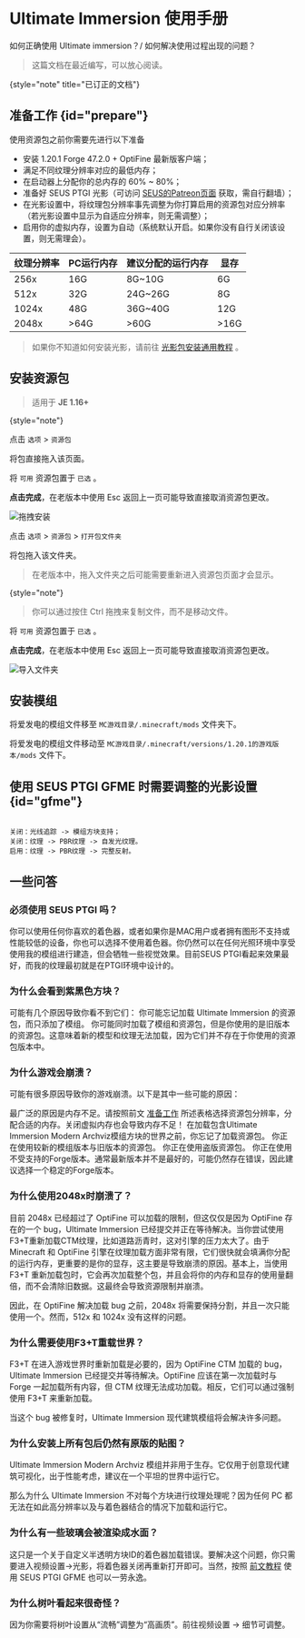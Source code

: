 # Ultimate Immersion 使用手册

<tldr>

如何正确使用 Ultimate immersion？/ 如何解决使用过程出现的问题？
</tldr>

> 这篇文档在最近编写，可以放心阅读。
>
{style="note" title="已订正的文档"}

## 准备工作 {id="prepare"}

使用资源包之前你需要先进行以下准备

- 安装 1.20.1 Forge 47.2.0 + OptiFine 最新版客户端；
- 满足不同纹理分辨率对应的最低内存；
- 在启动器上分配你的总内存的 60% ~ 80%；
- 准备好 SEUS PTGI 光影（可访问 [SEUS的Patreon页面](https://www.patreon.com/sonicether/posts) 获取，需自行翻墙）；
- 在光影设置中，将纹理包分辨率事先调整为你打算启用的资源包对应分辨率（若光影设置中显示为自适应分辨率，则无需调整）；
- 启用你的虚拟内存，设置为自动（系统默认开启。如果你没有自行关闭该设置，则无需理会）。

| 纹理分辨率 | PC运行内存 | 建议分配的运行内存 | 显存 |
|----|-----|---------|----|
| 256x | 16G | 8G~10G  | 6G |
| 512x | 32G | 24G~26G | 8G |
| 1024x | 48G | 36G~40G | 12G |
| 2048x | >64G | >60G    | >16G |

> 如果你不知道如何安装光影，请前往 [光影包安装通用教程](shaderpacksCommon.md "这篇文档帮助新人从安装游戏开始，直到最终成功运行光影为止。") 。

## 安装资源包

<tabs>
<tab title="拖拽安装">

> 适用于 **JE 1.16+**
>
{style="note"}

<procedure>
<step>

点击 `选项` > `资源包`
</step>
<step>

将包直接拖入该页面。
</step>
<step>

将 `可用` 资源包置于 `已选` 。
</step>
<step>

**点击完成**，在老版本中使用 <shortcut>Esc</shortcut> 返回上一页可能导致直接取消资源包更改。
</step>

![拖拽安装](install_by_drag.gif "拖拽安装")
</procedure>
</tab>
<tab title="导入文件夹">
<procedure>
<step>

点击 `选项` > `资源包` > `打开包文件夹`
</step>
<step>

将包拖入该文件夹。
> 在老版本中，拖入文件夹之后可能需要重新进入资源包页面才会显示。
>
{style="note"}
> 你可以通过按住 <shortcut>Ctrl</shortcut> 拖拽来复制文件，而不是移动文件。
</step>
<step>

将 `可用` 资源包置于 `已选` 。
</step>
<step>

**点击完成**，在老版本中使用 <shortcut>Esc</shortcut> 返回上一页可能导致直接取消资源包更改。
</step>

![导入文件夹](install_by_folder.gif "导入文件夹")
</procedure>
</tab>
</tabs>

## 安装模组

<tabs>
<tab title="直接安装">
<procedure>

将爱发电的模组文件移至 `MC游戏目录/.minecraft/mods` 文件夹下。
</procedure>
</tab>
<tab title="开启版本隔离">
<procedure>

将爱发电的模组文件移动至 `MC游戏目录/.minecraft/versions/1.20.1的游戏版本/mods` 文件下。
</procedure>
</tab>
</tabs>

## 使用 SEUS PTGI GFME 时需要调整的光影设置 {id="gfme"}

```Text

关闭：光线追踪 -> 模组方块支持；
关闭：纹理 -> PBR纹理 -> 自发光纹理。
启用：纹理 -> PBR纹理 -> 完整反射。

```

## 一些问答

### 必须使用 SEUS PTGI 吗？
<procedure>

你可以使用任何你喜欢的着色器，或者如果你是MAC用户或者拥有图形不支持或性能较低的设备，你也可以选择不使用着色器。你仍然可以在任何光照环境中享受使用我的模组进行建造，但会牺牲一些视觉效果。目前SEUS PTGI看起来效果最好，而我的纹理最初就是在PTGI环境中设计的。
</procedure>

### 为什么会看到紫黑色方块？
<procedure>

可能有几个原因导致你看不到它们：
<step>
你可能忘记加载 Ultimate Immersion 的资源包，而只添加了模组。
</step> 
<step>
你可能同时加载了模组和资源包，但是你使用的是旧版本的资源包。这意味着新的模型和纹理无法加载，因为它们并不存在于你使用的资源包版本中。
</step>
</procedure>

### 为什么游戏会崩溃？
<procedure>

可能有很多原因导致你的游戏崩溃。以下是其中一些可能的原因：
<step>

最广泛的原因是内存不足。请按照前文 [准备工作](#prepare) 所述表格选择资源包分辨率，分配合适的内存。关闭虚拟内存也会导致内存不足！
</step> 
<step>
在加载包含Ultimate Immersion Modern Archviz模组方块的世界之前，你忘记了加载资源包。
</step> 
<step>
你正在使用较新的模组版本与旧版本的资源包。
</step>
<step>
你正在使用盗版资源包。
</step> 
<step>
你正在使用不受支持的Forge版本。通常最新版本并不是最好的，可能仍然存在错误，因此建议选择一个稳定的Forge版本。
</step>
</procedure>

### 为什么使用2048x时崩溃了？
<procedure>

目前 2048x 已经超过了 OptiFine 可以加载的限制，但这仅仅是因为 OptiFine 存在的一个 bug，Ultimate Immersion 已经提交并正在等待解决。当你尝试使用F3+T重新加载CTM纹理，比如道路沥青时，这对引擎的压力太大了。由于 Minecraft 和 OptiFine 引擎在纹理加载方面非常有限，它们很快就会填满你分配的运行内存，更重要的是你的显存，这主要是导致崩溃的原因。基本上，当使用 F3+T 重新加载包时，它会再次加载整个包，并且会将你的内存和显存的使用量翻倍，而不会清除旧数据。这最终会导致资源限制并崩溃。

因此，在 OptiFine 解决加载 bug 之前，2048x 将需要保持分割，并且一次只能使用一个。然而，512x 和 1024x 没有这样的问题。
</procedure>

### 为什么需要使用F3+T重载世界？
<procedure>

F3+T 在进入游戏世界时重新加载是必要的，因为 OptiFine CTM 加载的 bug，Ultimate Immersion 已经提交并等待解决。OptiFine 应该在第一次加载时与 Forge 一起加载所有内容，但 CTM 纹理无法成功加载。相反，它们可以通过强制使用 F3+T 来重新加载。

当这个 bug 被修复时，Ultimate Immersion 现代建筑模组将会解决许多问题。
</procedure>

### 为什么安装上所有包后仍然有原版的贴图？
<procedure>

Ultimate Immersion Modern Archviz 模组并非用于生存。它仅用于创意现代建筑可视化，出于性能考虑，建议在一个平坦的世界中运行它。

那么为什么 Ultimate Immersion 不对每个方块进行纹理处理呢？因为任何 PC 都无法在如此高分辨率以及与着色器结合的情况下加载和运行它。
</procedure>

### 为什么有一些玻璃会被渲染成水面？
<procedure>

这只是一个关于自定义半透明方块ID的着色器加载错误。要解决这个问题，你只需要进入视频设置->光影，将着色器关闭再重新打开即可。当然，按照 [前文教程](#gfme) 使用 SEUS PTGI GFME 也可以一劳永逸。
</procedure>

### 为什么树叶看起来很奇怪？
<procedure>

因为你需要将树叶设置从“流畅”调整为“高画质”。前往视频设置 -> 细节可调整。
</procedure>